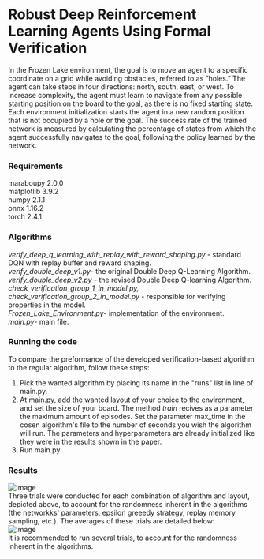 # Robust Deep Reinforcement Learning Agents Using Formal Verification
In the Frozen Lake environment, the goal is to move an agent to a specific coordinate on a grid while avoiding obstacles, referred to as ”holes.” The agent can take steps in four directions: north, south, east, or west. To increase complexity, the agent must learn to navigate from any possible starting position on the board to the goal, as there is no fixed starting state. Each environment initialization starts the agent in a new random position that is not occupied by a hole or the goal. The success rate of the trained network is measured by calculating the percentage of states from which the agent successfully navigates to the goal, following the policy learned by the network.

### Requirements
maraboupy 2.0.0 <br/>
matplotlib 3.9.2 <br/>
numpy 2.1.1 <br/>
onnx 1.16.2 <br/>
torch 2.4.1 

### Algorithms
_verify_deep_q_learning_with_replay_with_reward_shaping.py_ - standard DQN with replay buffer and reward shaping. <br/>
_verify_double_deep_v1.py_- the original Double Deep Q-Learning Algorithm. <br/>
_verify_double_deep_v2.py_ - the revised Double Deep Q-learning Algorithm. <br/>
_check_verification_group_1_in_model.py, check_verification_group_2_in_model.py_ - responsible for verifying properties in the model. <br/>
_Frozen_Lake_Environment.py_- implementation of the environment.<br/>
_main.py_- main file.<br/>

### Running the code
To compare the preformance of the developed verification-based algorithm to the regular algorithm, follow these steps: <br/>
1) Pick the wanted algorithm by placing its name in the "runs" list in line  of main.py. <br/>
2) At main.py, add the wanted layout of your choice to the environment, and set the size of your board. The method _train_ recives as a parameter the maximum amount of episodes. Set the parameter max_time in the cosen algorithm's file to the number of seconds you wish the algorithm will run. The parameters and hyperparameters are already initialized like they were in the results shown in the paper. <br/>
3) Run main.py

### Results
![image](https://github.com/user-attachments/assets/c70563c8-bb2a-48c5-a80f-1c246ddb806d) <br/>
Three trials were conducted for each combination of algorithm and layout, depicted above, to account for the randomness inherent in the algorithms (the networkks' parameters, epsilon greeedy strategy, replay memory sampling, etc.). The averages of these trials are detailed below: <br/>
![image](https://github.com/user-attachments/assets/0a946584-23c2-4f01-9702-2352c09e8a61) <br/>
It is recommended to run several trials, to account for the randomness inherent in the algorithms. 
